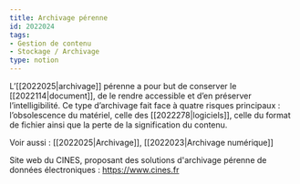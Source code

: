 ```yaml
---
title: Archivage pérenne
id: 2022024
tags:
- Gestion de contenu
- Stockage / Archivage
type: notion
---
```


L’[[2022025|archivage]] pérenne a pour but de conserver le [[2022114|document]], de le rendre accessible et d’en préserver l’intelligibilité. Ce type d’archivage fait face à quatre risques principaux : l’obsolescence du matériel, celle des [[2022278|logiciels]], celle du format de fichier ainsi que la perte de la signification du contenu. 

Voir aussi : [[2022025|Archivage]], [[2022023|Archivage numérique]]

Site web du CINES, proposant des solutions d'archivage pérenne de données électroniques : <https://www.cines.fr>

